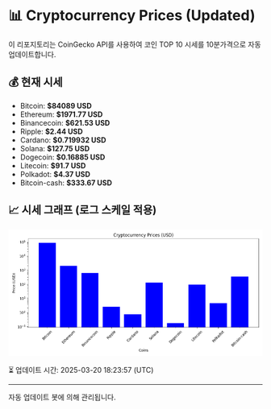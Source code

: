 
# 📊 Cryptocurrency Prices (Updated)

이 리포지토리는 CoinGecko API를 사용하여 코인 TOP 10 시세를 10분가격으로 자동 업데이트합니다.

## 💰 현재 시세
- Bitcoin: **$84089 USD**
- Ethereum: **$1971.77 USD**
- Binancecoin: **$621.53 USD**
- Ripple: **$2.44 USD**
- Cardano: **$0.719932 USD**
- Solana: **$127.75 USD**
- Dogecoin: **$0.16885 USD**
- Litecoin: **$91.7 USD**
- Polkadot: **$4.37 USD**
- Bitcoin-cash: **$333.67 USD**

## 📈 시세 그래프 (로그 스케일 적용)
![Crypto Prices](crypto_prices.png)

⏳ 업데이트 시간: 2025-03-20 18:23:57 (UTC)

---
자동 업데이트 봇에 의해 관리됩니다.
